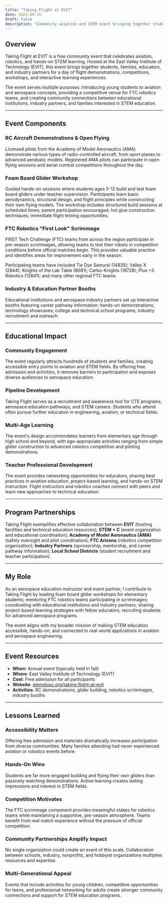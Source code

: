 ```yaml
---
title: "Taking Flight at EVIT"
date: 2023-09-15
draft: false
description: "Community aviation and STEM event bringing together students, families, and educators for hands-on learning through RC aircraft, robotics, and aerospace activities."
---
```


## Overview

Taking Flight at EVIT is a free community event that celebrates aviation, robotics, and hands-on STEM learning. Hosted at the East Valley Institute of Technology (EVIT), this event brings together students, families, educators, and industry partners for a day of flight demonstrations, competitions, workshops, and interactive learning experiences.

The event serves multiple purposes: introducing young students to aviation and aerospace concepts, providing a competitive venue for FTC robotics teams, and creating community connections between educational institutions, industry partners, and families interested in STEM education.

---

## Event Components

### RC Aircraft Demonstrations & Open Flying
Licensed pilots from the Academy of Model Aeronautics (AMA) demonstrate various types of radio-controlled aircraft, from sport planes to advanced aerobatic models. Registered AMA pilots can participate in open flying sessions and aerial combat competitions throughout the day.

### Foam Board Glider Workshop
Guided hands-on sessions where students ages 5-12 build and test foam board gliders under teacher supervision. Participants learn basic aerodynamics, structural design, and flight principles while constructing their own flying models. The workshop includes structured build sessions at scheduled times; parent participation encouraged; hot glue construction techniques; immediate flight testing opportunities.

### FTC Robotics "First Look" Scrimmage
FIRST Tech Challenge (FTC) teams from across the region participate in pre-season scrimmages, allowing teams to test their robots in competition conditions before official matches begin. This provides valuable practice and identifies areas for improvement early in the season.

Participating teams have included Tie Dye Samurai (14835); Valley X (2844); Knights of the Lab Table (8081); Carbo-Knights (19728); Plus +3 Robotics (12841); and many other regional FTC teams.

### Industry & Education Partner Booths
Educational institutions and aerospace industry partners set up interactive booths featuring career pathway information; hands-on demonstrations; technology showcases; college and technical school programs; industry recruitment and outreach.

---

## Educational Impact

### Community Engagement
The event regularly attracts hundreds of students and families, creating accessible entry points to aviation and STEM fields. By offering free admission and activities, it removes barriers to participation and exposes diverse audiences to aerospace education.

### Pipeline Development
Taking Flight serves as a recruitment and awareness tool for CTE programs, aerospace education pathways, and STEM careers. Students who attend often pursue further education in engineering, aviation, or technical fields.

### Multi-Age Learning
The event's design accommodates learners from elementary age through high school and beyond, with age-appropriate activities ranging from simple glider construction to advanced robotics competition and piloting demonstrations.

### Teacher Professional Development
The event provides networking opportunities for educators, sharing best practices in aviation education, project-based learning, and hands-on STEM instruction. Flight instructors and robotics coaches connect with peers and learn new approaches to technical education.

---

## Program Partnerships

Taking Flight exemplifies effective collaboration between **EVIT** (hosting facilities and technical education resources); **STEM + C** (event organization and educational coordination); **Academy of Model Aeronautics (AMA)** (safety oversight and pilot coordination); **FTC Arizona** (robotics competition organization); **Industry Partners** (sponsorship, mentorship, and career pathway information); **Local School Districts** (student recruitment and teacher participation).

---

## My Role

As an aerospace education instructor and event partner, I contribute to Taking Flight by leading foam board glider workshops for elementary students; mentoring FTC robotics teams participating in scrimmages; coordinating with educational institutions and industry partners; sharing project-based learning strategies with fellow educators; recruiting students for advanced aerospace programs.

The event aligns with my broader mission of making STEM education accessible, hands-on, and connected to real-world applications in aviation and aerospace engineering.

---

## Event Resources

- **When**: Annual event (typically held in fall)
- **Where**: East Valley Institute of Technology (EVIT)
- **Cost**: Free admission for all participants
- **Website**: [stemplusc.org/taking-flight-at-evit](https://stemplusc.org/taking-flight-at-evit/)
- **Activities**: RC demonstrations, glider building, robotics scrimmages, industry booths

---

## Lessons Learned

### Accessibility Matters
Offering free admission and materials dramatically increases participation from diverse communities. Many families attending had never experienced aviation or robotics events before.

### Hands-On Wins
Students are far more engaged building and flying their own gliders than passively watching demonstrations. Active learning creates lasting impressions and interest in STEM fields.

### Competition Motivates
The FTC scrimmage component provides meaningful stakes for robotics teams while maintaining a supportive, pre-season atmosphere. Teams benefit from real match experience without the pressure of official competition.

### Community Partnerships Amplify Impact
No single organization could create an event of this scale. Collaboration between schools, industry, nonprofits, and hobbyist organizations multiplies resources and expertise.

### Multi-Generational Appeal
Events that include activities for young children, competitive opportunities for teens, and professional networking for adults create stronger community connections and support for STEM education programs.
